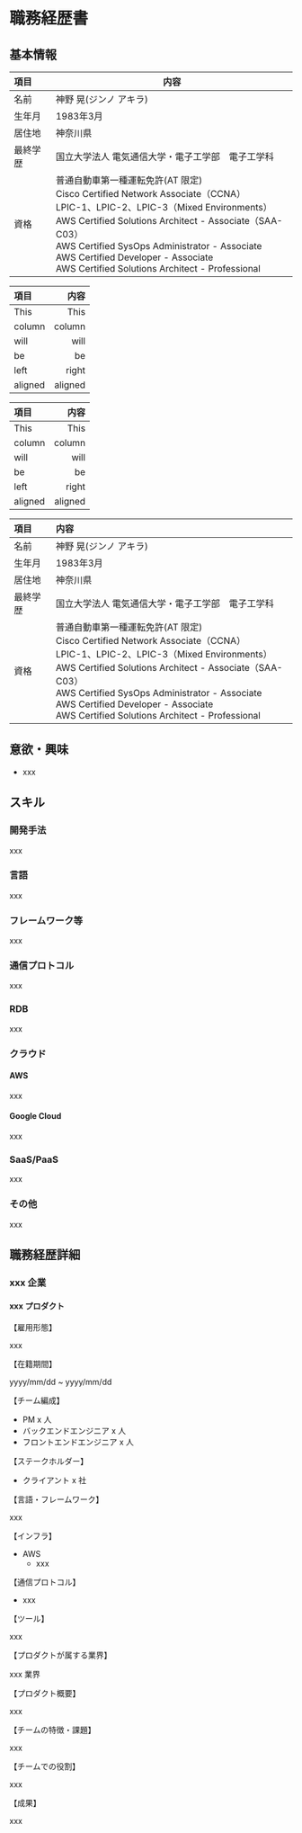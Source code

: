 # 職務経歴書

## 基本情報
| 項目 | 内容 |
| :---- | ---- |
|名前|神野 晃(ジンノ アキラ)|
|生年月|1983年3月|
|居住地|神奈川県|
|最終学歴|国立大学法人 電気通信大学・電子工学部　電子工学科|
|資格|普通自動車第一種運転免許(AT 限定)<br>Cisco Certified Network Associate（CCNA）<br>LPIC-1、LPIC-2、LPIC-3（Mixed Environments）<br>AWS Certified Solutions Architect - Associate（SAA-C03）<br>AWS Certified SysOps Administrator - Associate<br>AWS Certified Developer - Associate<br>AWS Certified Solutions Architect - Professional|

| 項目 | 内容 | 
|:-----------|------------:|
| This       | This        |
| column     | column      |
| will       | will        |
| be         | be          |
| left       | right       |
| aligned    | aligned     |

| 項目 | 内容 | 
|:-----------|------------:|
| This       | This        |
| column     | column      |
| will       | will        |
| be         | be          |
| left       | right       |
| aligned    | aligned     |

| 項目 | 内容 |
|:---- |:----|
|名前|神野 晃(ジンノ アキラ)|
|生年月|1983年3月|
|居住地|神奈川県|
|最終学歴|国立大学法人 電気通信大学・電子工学部　電子工学科|
|資格|普通自動車第一種運転免許(AT 限定)<br>Cisco Certified Network Associate（CCNA）<br>LPIC-1、LPIC-2、LPIC-3（Mixed Environments）<br>AWS Certified Solutions Architect - Associate（SAA-C03）<br>AWS Certified SysOps Administrator - Associate<br>AWS Certified Developer - Associate<br>AWS Certified Solutions Architect - Professional|

## 意欲・興味

- xxx

## スキル

### 開発手法

xxx

### 言語

xxx

### フレームワーク等

xxx

### 通信プロトコル

xxx

### RDB

xxx

### クラウド

#### AWS

xxx

#### Google Cloud

xxx

### SaaS/PaaS

xxx

### その他

xxx

## 職務経歴詳細

### xxx 企業

#### xxx プロダクト

【雇用形態】

xxx

【在籍期間】

yyyy/mm/dd ~ yyyy/mm/dd

【チーム編成】

- PM x 人
- バックエンドエンジニア x 人
- フロントエンドエンジニア x 人

【ステークホルダー】

- クライアント x 社

【言語・フレームワーク】

xxx

【インフラ】

- AWS
  - xxx

【通信プロトコル】

- xxx

【ツール】

xxx

【プロダクトが属する業界】

xxx 業界

【プロダクト概要】

xxx

【チームの特徴・課題】

xxx

【チームでの役割】

xxx

【成果】

xxx
